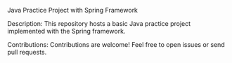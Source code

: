 
Java Practice Project with Spring Framework

Description:
This repository hosts a basic Java practice project implemented with the Spring framework.

Contributions:
Contributions are welcome! Feel free to open issues or send pull requests.

